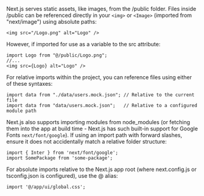 Next.js serves static assets, like images, from the /public folder. Files inside /public can be referenced directly in your `<img>` or `<Image>` (imported from "next/image") using absolute paths:
```
<img src="/Logo.png" alt="Logo" />
```

However, if imported for use as a variable to the src attribute:
```
import Logo from "@/public/Logo.png";
//...
<img src={Logo} alt="Logo" />
```

For relative imports within the project, you can reference files using either of these syntaxes:
```
import data from "./data/users.mock.json"; // Relative to the current file
import data from "data/users.mock.json";   // Relative to a configured module path
```

Next.js also supports importing modules from node_modules (or fetching them into the app at build time - Next.js has such built-in support for Google Fonts `next/font/google`). If using an import path with forward slashes, ensure it does not accidentally match a relative folder structure:
```
import { Inter } from 'next/font/google';
import SomePackage from 'some-package';
```

For absolute imports relative to the Next.js app root (where next.config.js or tsconfig.json is configured), use the @ alias:
```
import '@/app/ui/global.css';
```
